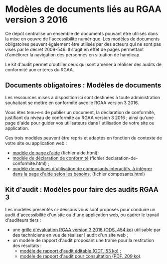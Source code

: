 # Modèles de documents liés au RGAA version&nbsp;3&nbsp;2016

Ce dépôt centralise un ensemble de documents pouvant être utilisés dans la mise en oeuvre de l'accessibilité numérique. Les modèles de documents obligatoires peuvent également être utilisés par des acteurs qui ne sont pas visés par le décret 2009-546. Il s'agit en effet de pages permettant d'améliorer la navigation des personnes en situation de handicap.

Le kit d'audit permet d'outiller ceux qui sont amener à réaliser des audits de conformité aux critères du RGAA.

## Documents obligatoires : Modèles de documents

Les ressources mises à disposition ici sont destinées à toute administration souhaitant se mettre en conformité avec le RGAA version&nbsp;3&nbsp;2016.

Vous êtes tenu⋅e⋅s de publier un document, la déclaration de conformité, justifiant du niveau de conformité au RGAA version&nbsp;3&nbsp;2016 ; ainsi qu'une page d'aide pour guider vos utilisateurs dans l'utilisation de votre site ou application.

Ces trois modèles peuvent être repris et adaptés en fonction du contexte de votre site ou application web :

* [modèle de page d'aide](http://disic.github.io/rgaa_modeles_documents/aide.html) (fichier aide.html);
* [modèle de déclaration de conformité](http://disic.github.io/rgaa_modeles_documents/declaration-de-conformite.html) (fichier declaration-de-conformite.html) ;
* [modèle de notices d'utilisation de composants interactifs, à intégrer dans la page d'aide selon les besoins.](http://disic.github.io/rgaa_modeles_documents/composants.html) (fichier composants.html)


## Kit d'audit : Modèles pour faire des audits RGAA 3

Les modèles présentés ci-dessous vous sont proposés pour conduire un audit d'accessibilité d'un site ou d'une application web, ou cadrer le travail d'auditeurs tiers :

* une [grille d'évaluation RGAA version&nbsp;3&nbsp;2016 (ODS, 454 ko)](rgaa3_2016-grille-de-test-full.ods) utilisable par des techniciens en vue de réaliser l'audit d'un site web ;
* un modèle de rapport d'audit proposant une trame pour la restitution des résultats :
  * [modèle de rapport d'audit éditable (ODT, 53 ko)](rgaa3_2016-rapportdaudit) ;
  * [modèle de rapport d'audit pour consultation (PDF, 209 ko)](rgaa3_2016-rapportdaudit.pdf).

